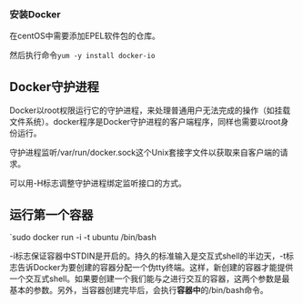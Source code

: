 ### 安装Docker

在centOS中需要添加EPEL软件包的仓库。

然后执行命令`yum -y install docker-io`

## Docker守护进程

Docker以root权限运行它的守护进程，来处理普通用户无法完成的操作（如挂载文件系统）。docker程序是Docker守护进程的客户端程序，同样也需要以root身份运行。

守护进程监听/var/run/docker.sock这个Unix套接字文件以获取来自客户端的请求。

可以用-H标志调整守护进程绑定监听接口的方式。

## 运行第一个容器

`sudo docker run -i -t ubuntu /bin/bash

-i标志保证容器中STDIN是开启的。持久的标准输入是交互式shell的半边天，-t标志告诉Docker为要创建的容器分配一个伪tty终端。这样，新创建的容器才能提供一个交互式shell。如果要创建一个我们能与之进行交互的容器，这两个参数是最基本的参数。另外，当容器创建完毕后，会执行**容器中**的/bin/bash命令。


